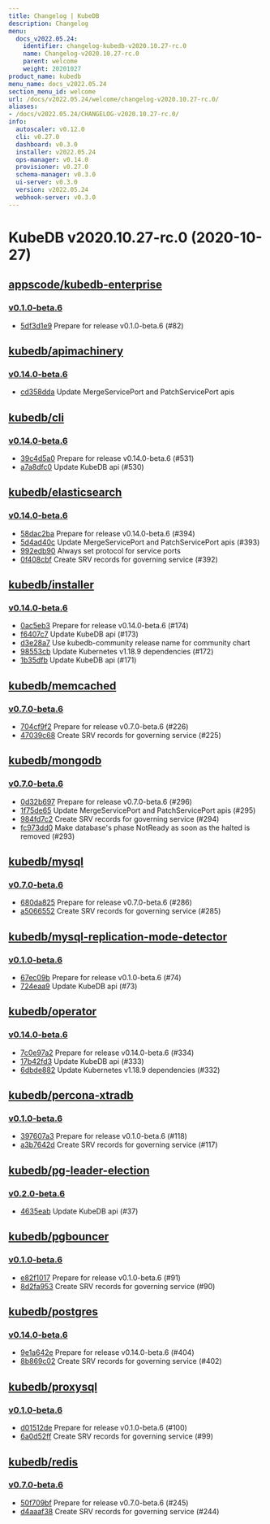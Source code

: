 ```yaml
---
title: Changelog | KubeDB
description: Changelog
menu:
  docs_v2022.05.24:
    identifier: changelog-kubedb-v2020.10.27-rc.0
    name: Changelog-v2020.10.27-rc.0
    parent: welcome
    weight: 20201027
product_name: kubedb
menu_name: docs_v2022.05.24
section_menu_id: welcome
url: /docs/v2022.05.24/welcome/changelog-v2020.10.27-rc.0/
aliases:
- /docs/v2022.05.24/CHANGELOG-v2020.10.27-rc.0/
info:
  autoscaler: v0.12.0
  cli: v0.27.0
  dashboard: v0.3.0
  installer: v2022.05.24
  ops-manager: v0.14.0
  provisioner: v0.27.0
  schema-manager: v0.3.0
  ui-server: v0.3.0
  version: v2022.05.24
  webhook-server: v0.3.0
---
```


# KubeDB v2020.10.27-rc.0 (2020-10-27)


## [appscode/kubedb-enterprise](https://github.com/appscode/kubedb-enterprise)

### [v0.1.0-beta.6](https://github.com/appscode/kubedb-enterprise/releases/tag/v0.1.0-beta.6)

- [5df3d1e9](https://github.com/appscode/kubedb-enterprise/commit/5df3d1e9) Prepare for release v0.1.0-beta.6 (#82)



## [kubedb/apimachinery](https://github.com/kubedb/apimachinery)

### [v0.14.0-beta.6](https://github.com/kubedb/apimachinery/releases/tag/v0.14.0-beta.6)

- [cd358dda](https://github.com/kubedb/apimachinery/commit/cd358dda) Update MergeServicePort and PatchServicePort apis



## [kubedb/cli](https://github.com/kubedb/cli)

### [v0.14.0-beta.6](https://github.com/kubedb/cli/releases/tag/v0.14.0-beta.6)

- [39c4d5a0](https://github.com/kubedb/cli/commit/39c4d5a0) Prepare for release v0.14.0-beta.6 (#531)
- [a7a8dfc0](https://github.com/kubedb/cli/commit/a7a8dfc0) Update KubeDB api (#530)



## [kubedb/elasticsearch](https://github.com/kubedb/elasticsearch)

### [v0.14.0-beta.6](https://github.com/kubedb/elasticsearch/releases/tag/v0.14.0-beta.6)

- [58dac2ba](https://github.com/kubedb/elasticsearch/commit/58dac2ba) Prepare for release v0.14.0-beta.6 (#394)
- [5d4ad40c](https://github.com/kubedb/elasticsearch/commit/5d4ad40c) Update MergeServicePort and PatchServicePort apis (#393)
- [992edb90](https://github.com/kubedb/elasticsearch/commit/992edb90) Always set protocol for service ports
- [0f408cbf](https://github.com/kubedb/elasticsearch/commit/0f408cbf) Create SRV records for governing service (#392)



## [kubedb/installer](https://github.com/kubedb/installer)

### [v0.14.0-beta.6](https://github.com/kubedb/installer/releases/tag/v0.14.0-beta.6)

- [0ac5eb3](https://github.com/kubedb/installer/commit/0ac5eb3) Prepare for release v0.14.0-beta.6 (#174)
- [f6407c7](https://github.com/kubedb/installer/commit/f6407c7) Update KubeDB api (#173)
- [d3e28a7](https://github.com/kubedb/installer/commit/d3e28a7) Use kubedb-community release name for community chart
- [98553cb](https://github.com/kubedb/installer/commit/98553cb) Update Kubernetes v1.18.9 dependencies (#172)
- [1b35dfb](https://github.com/kubedb/installer/commit/1b35dfb) Update KubeDB api (#171)



## [kubedb/memcached](https://github.com/kubedb/memcached)

### [v0.7.0-beta.6](https://github.com/kubedb/memcached/releases/tag/v0.7.0-beta.6)

- [704cf9f2](https://github.com/kubedb/memcached/commit/704cf9f2) Prepare for release v0.7.0-beta.6 (#226)
- [47039c68](https://github.com/kubedb/memcached/commit/47039c68) Create SRV records for governing service (#225)



## [kubedb/mongodb](https://github.com/kubedb/mongodb)

### [v0.7.0-beta.6](https://github.com/kubedb/mongodb/releases/tag/v0.7.0-beta.6)

- [0d32b697](https://github.com/kubedb/mongodb/commit/0d32b697) Prepare for release v0.7.0-beta.6 (#296)
- [1f75de65](https://github.com/kubedb/mongodb/commit/1f75de65) Update MergeServicePort and PatchServicePort apis (#295)
- [984fd7c2](https://github.com/kubedb/mongodb/commit/984fd7c2) Create SRV records for governing service (#294)
- [fc973dd0](https://github.com/kubedb/mongodb/commit/fc973dd0) Make database's phase NotReady as soon as the halted is removed (#293)



## [kubedb/mysql](https://github.com/kubedb/mysql)

### [v0.7.0-beta.6](https://github.com/kubedb/mysql/releases/tag/v0.7.0-beta.6)

- [680da825](https://github.com/kubedb/mysql/commit/680da825) Prepare for release v0.7.0-beta.6 (#286)
- [a5066552](https://github.com/kubedb/mysql/commit/a5066552) Create SRV records for governing service (#285)



## [kubedb/mysql-replication-mode-detector](https://github.com/kubedb/mysql-replication-mode-detector)

### [v0.1.0-beta.6](https://github.com/kubedb/mysql-replication-mode-detector/releases/tag/v0.1.0-beta.6)

- [67ec09b](https://github.com/kubedb/mysql-replication-mode-detector/commit/67ec09b) Prepare for release v0.1.0-beta.6 (#74)
- [724eaa9](https://github.com/kubedb/mysql-replication-mode-detector/commit/724eaa9) Update KubeDB api (#73)



## [kubedb/operator](https://github.com/kubedb/operator)

### [v0.14.0-beta.6](https://github.com/kubedb/operator/releases/tag/v0.14.0-beta.6)

- [7c0e97a2](https://github.com/kubedb/operator/commit/7c0e97a2) Prepare for release v0.14.0-beta.6 (#334)
- [17b42fd3](https://github.com/kubedb/operator/commit/17b42fd3) Update KubeDB api (#333)
- [6dbde882](https://github.com/kubedb/operator/commit/6dbde882) Update Kubernetes v1.18.9 dependencies (#332)



## [kubedb/percona-xtradb](https://github.com/kubedb/percona-xtradb)

### [v0.1.0-beta.6](https://github.com/kubedb/percona-xtradb/releases/tag/v0.1.0-beta.6)

- [397607a3](https://github.com/kubedb/percona-xtradb/commit/397607a3) Prepare for release v0.1.0-beta.6 (#118)
- [a3b7642d](https://github.com/kubedb/percona-xtradb/commit/a3b7642d) Create SRV records for governing service (#117)



## [kubedb/pg-leader-election](https://github.com/kubedb/pg-leader-election)

### [v0.2.0-beta.6](https://github.com/kubedb/pg-leader-election/releases/tag/v0.2.0-beta.6)

- [4635eab](https://github.com/kubedb/pg-leader-election/commit/4635eab) Update KubeDB api (#37)



## [kubedb/pgbouncer](https://github.com/kubedb/pgbouncer)

### [v0.1.0-beta.6](https://github.com/kubedb/pgbouncer/releases/tag/v0.1.0-beta.6)

- [e82f1017](https://github.com/kubedb/pgbouncer/commit/e82f1017) Prepare for release v0.1.0-beta.6 (#91)
- [8d2fa953](https://github.com/kubedb/pgbouncer/commit/8d2fa953) Create SRV records for governing service (#90)



## [kubedb/postgres](https://github.com/kubedb/postgres)

### [v0.14.0-beta.6](https://github.com/kubedb/postgres/releases/tag/v0.14.0-beta.6)

- [9e1a642e](https://github.com/kubedb/postgres/commit/9e1a642e) Prepare for release v0.14.0-beta.6 (#404)
- [8b869c02](https://github.com/kubedb/postgres/commit/8b869c02) Create SRV records for governing service (#402)



## [kubedb/proxysql](https://github.com/kubedb/proxysql)

### [v0.1.0-beta.6](https://github.com/kubedb/proxysql/releases/tag/v0.1.0-beta.6)

- [d01512de](https://github.com/kubedb/proxysql/commit/d01512de) Prepare for release v0.1.0-beta.6 (#100)
- [6a0d52ff](https://github.com/kubedb/proxysql/commit/6a0d52ff) Create SRV records for governing service (#99)



## [kubedb/redis](https://github.com/kubedb/redis)

### [v0.7.0-beta.6](https://github.com/kubedb/redis/releases/tag/v0.7.0-beta.6)

- [50f709bf](https://github.com/kubedb/redis/commit/50f709bf) Prepare for release v0.7.0-beta.6 (#245)
- [d4aaaf38](https://github.com/kubedb/redis/commit/d4aaaf38) Create SRV records for governing service (#244)




